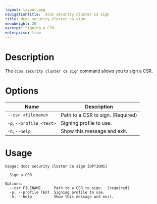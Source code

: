 ```yaml
---
layout: layout.pug
navigationTitle:  dcos security cluster ca sign
title: dcos security cluster ca sign
menuWeight: 20
excerpt: Signing a CSR
enterprise: true
---
```


# Description

The `dcos security cluster ca sign` command allows you to sign a CSR.

# Options

| Name | Description |
|----------|---------------|
| `--csr <filename>` | Path to a CSR to sign.  (Required) |
|  `-p`, `--profile <text>` |  Signing profile to use.|
|  `-h`, `--help` |  Show this message and exit.|


# Usage

```
Usage: dcos security cluster ca sign [OPTIONS]

  Sign a CSR.

Options:
  --csr FILENAME      Path to a CSR to sign.  [required]
  -p, --profile TEXT  Signing profile to use.
  -h, --help          Show this message and exit.
```